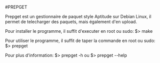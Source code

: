 #PREPGET

Prepget est un gestionnaire de paquet style Aptitude sur Debian Linux, il permet de telecharger des paquets, mais également d'en upload.

Pour installer le programme, il suffit d'executer en root ou sudo:
$> make

Pour utiliser le programme, il suffit de taper la commande en root ou sudo:
$> prepget

Pour plus d'information:
$> prepget -h	ou
$> prepget --help

